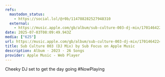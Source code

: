 ```yaml
---
refs:
  mastodon_status:
    - https://social.lol/@r0b/114788282527948310
  external:
    - https://music.apple.com/gb/album/sub-culture-003-dj-mix/1701464224
date: 2025-07-03T08:09:49.943Z
media: ["625"]
url: https://music.apple.com/gb/album/sub-culture-003-dj-mix/1701464224
title: Sub Culture 003 (DJ Mix) by Sub Focus on Apple Music
description: Album · 2023 · 26 Songs
provider: Apple Music - Web Player
---
```


Cheeky DJ set to get the day going #NowPlaying
